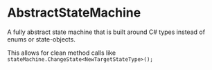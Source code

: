 # AbstractStateMachine
A fully abstract state machine that is built around C# types instead of enums or state-objects.

This allows for clean method calls like ``` stateMachine.ChangeState<NewTargetStateType>(); ```
